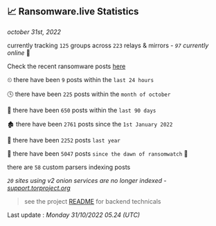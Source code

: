 
## 📈 Ransomware.live Statistics
_october 31st, 2022_

currently tracking `125` groups across `223` relays & mirrors - _`97` currently online_ 📡

Check the recent ransomware posts [here](https://www.ransomware.live/#/recentposts)


⏲ there have been `9` posts within the `last 24 hours`

🕓 there have been `225` posts within the `month of october`

📅 there have been `650` posts within the `last 90 days`

🏚 there have been `2761` posts since the `1st January 2022`

🚀 there have been `2252` posts `last year`

🦕 there have been `5047` posts `since the dawn of ransomwatch` 🐣

there are `58` custom parsers indexing posts

_`20` sites using v2 onion services are no longer indexed - [support.torproject.org](https://support.torproject.org/onionservices/v2-deprecation/)_

> see the project [README](https://github.com/jmousqueton/ransomwatch#readme) for backend technicals



Last update : _Monday 31/10/2022 05.24 (UTC)_

